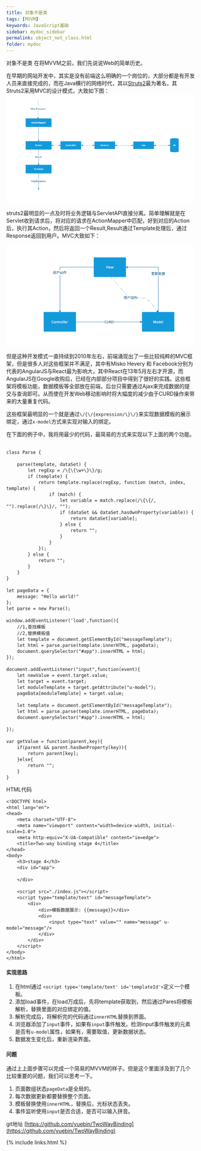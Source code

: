 ```yaml
---
title: 对象不是类
tags: [MVVM]
keywords: JavaScript基础
sidebar: mydoc_sidebar
permalink: object_not_class.html
folder: mydoc
---
```

对象不是类
在将MVVM之前，我们先说说Web的简单历史。

在早期的网站开发中，其实是没有前端这么明确的一个岗位的，大部分都是有开发人员来直接完成的，而在Java横行的网络时代，其以[Struts2](https://struts.apache.org/)最为著名，其Struts2采用MVC的设计模式，大致如下图：
![URL TO DOM](./images/struts2.png "URL TO DOM")  


struts2最明显的一点及时将业务逻辑与ServletAPI直接分离。简单理解就是在Servlet收到请求后，将对应的请求在ActionMapper中匹配，好到对应的Action后，执行其Action，然后将返回一个Result,Result通过Template处理后，通过Response返回到用户。MVC大致如下：  

![URL TO DOM](./images/mvc.png "URL TO DOM") 


但是这种开发模式一直持续到2010年左右，前端涌现出了一些比较纯粹的MVC框架，但是很多人对这些框架并不满足，其中有Misko Hevery 和 Facebook分别为代表的AngularJS与React最为影响大，其中React在13年5月左右才开源，而AngularJS在Google收购后，已经在内部部分项目中得到了很好的实践。这些框架将模板功能，数据模板等全部放在前端，后台只需要通过Ajax来完成数据的提交与查询即可。从而使在开发Web移动影响时将大幅度的减少由于CURD操作来带来的大量重复代码。

这些框架最明显的一个就是通过`\/{\/{expression/\}\/}`来实现数据模板的展示绑定，通过`x-model`方式来实现对输入的绑定。

在下面的例子中，我将用最少的代码，最简易的方式来实现以下上面的两个功能。

```

class Parse {

    parse(template, dataSet) {
        let regExp = /\{\{\w+\}\}/g;
        if (template) {
            return template.replace(regExp, function (match, index, template) {
                if (match) {
                    let variable = match.replace(/\{\{/, "").replace(/\}\}/, "");
                    if (dataSet && dataSet.hasOwnProperty(variable)) {
                        return dataSet[variable];
                    } else {
                        return "";
                    }
                }
            });
        } else {
            return "";
        }
    }
}

let pageData = {
    message: "Hello world!"
};
let parse = new Parse();

window.addEventListener('load',function(){
    //1,查找模板
    //2,替换模板值
    let template = document.getElementById("messageTemplate");
    let html = parse.parse(template.innerHTML, pageData);
    document.querySelector("#app").innerHTML = html;
});

document.addEventListener("input",function(event){
    let newValue = event.target.value;
    let target = event.target;
    let moduleTemplate = target.getAttribute("u-model");
    pageData[moduleTemplate] = target.value;

    let template = document.getElementById("messageTemplate");
    let html = parse.parse(template.innerHTML, pageData);
    document.querySelector("#app").innerHTML = html;
    
});

var getValue = function(parent,key){
    if(parent && parent.hasOwnProperty(key)){
        return parent[key];
    }else{
        return "";
    }
}
```

HTML代码
```
<!DOCTYPE html>
<html lang="en">
<head>
    <meta charset="UTF-8">
    <meta name="viewport" content="width=device-width, initial-scale=1.0">
    <meta http-equiv="X-UA-Compatible" content="ie=edge">
    <title>Two-way binding stage 4</title>
</head>
<body>
    <h3>stage 4</h3>
    <div id="app">
        
    </div>

    <script src="./index.js"></script>
    <script type="template/text" id="messageTemplate">
        <div>
            <div>模板数据展示: {{message}}</div>
            <div>
                <input type="text" value="" name="message" u-model="message"/>
            </div>
        </div>
    </script>
</body>
</html>
```
#### 实现思路
1. 在html通过 `<script type='template/text' id='templateId'>`定义一个模板。
2. 添加load事件，在load万成后，先将template获取到，然后通过Pares将模板解析，替换里面的对应绑定的值。
3. 解析完成后，将解析完的代码通过`innerHTML`替换到界面。
4. 浏览器添加了`input`事件，如果有`input`事件触发。检测input事件触发的元素是否有`u-model`属性，如果有，需要取值，更新数据状态。
5. 数据发生变化后，重新渲染界面。

#### 问题 
  通过上上面步骤可以完成一个简易的MVVM的样子。但是这个里面涉及到了几个比较重要的问题，我们可以思考一下。
1. 页面数组状态`pageData`是全局的。
2. 每次数据更新都要替换整个页面。
3. 模板替换使用`innerHTML`，替换后，光标状态丢失。
4. 事件监听使用`input`是否合适，是否可以输入拼音。

git地址 [https://github.com/yuebin/TwoWayBinding](https://github.com/yuebin/TwoWayBinding)

{% include links.html %}